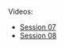 Videos:
* [Session 07](https://stanford.zoom.us/rec/share/18ssBqjK539OHLPz0m3lVKV5F6Ldaaa80XIf-KYPz063lKTvrztc1Gu-XXBJgWdd)
* [Session 08](https://stanford.zoom.us/rec/share/6et1ALSo2FlOZNLG72aFUO0TNYDaX6a8gCka_foNxR6ADf1vqyvPvv2Z-YEGfZiJ)

